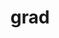 ---
category: 4-letters
denotation: null
name: grad
reference_link: https://www.etymonline.com/word/grad
root_language: null
root_name: null
title: grad
type: free
word_sums:
- respelling: grad
  sum: 'Grad + '
---